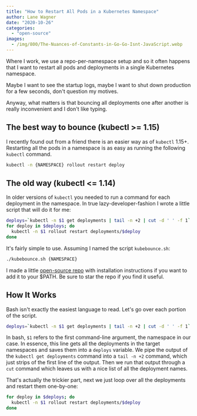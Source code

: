 ```yaml
---
title: "How to Restart All Pods in a Kubernetes Namespace"
author: Lane Wagner
date: "2020-10-26"
categories: 
  - "open-source"
images:
  - /img/800/The-Nuances-of-Constants-in-Go-Go-Isnt-JavaScript.webp
---
```


Where I work, we use a repo-per-namespace setup and so it often happens that I want to restart all pods and deployments in a single Kubernetes namespace.

Maybe I want to see the startup logs, maybe I want to shut down production for a few seconds, don't question my motives.

Anyway, what matters is that bouncing all deployments one after another is really inconvenient and I don't like typing.

## The best way to bounce (kubectl >= 1.15)

I recently found out from a friend there is an easier way as of `kubectl` 1.15+. Restarting all the pods in a namespace is as easy as running the following `kubectl` command.

```bash
kubectl -n {NAMESPACE} rollout restart deploy
```

## The old way (kubectl <= 1.14)

In older versions of `kubectl` you needed to run a command for each deployment in the namespace. In true lazy-developer-fashion I wrote a little script that will do it for me:

```bash
deploys=`kubectl -n $1 get deployments | tail -n +2 | cut -d ' ' -f 1`
for deploy in $deploys; do
  kubectl -n $1 rollout restart deployments/$deploy
done
```

It's fairly simple to use. Assuming I named the script `kubebounce.sh`:

```bash
./kubebounce.sh {NAMESPACE}
```

I made a little [open-source repo](https://github.com/lane-c-wagner/kubebounce) with installation instructions if you want to add it to your $PATH. Be sure to star the repo if you find it useful.

## How It Works

Bash isn't exactly the easiest language to read. Let's go over each portion of the script.

```bash
deploys=`kubectl -n $1 get deployments | tail -n +2 | cut -d ' ' -f 1`
```

In bash, `$1` refers to the first command-line argument, the namespace in our case. In essence, this line gets all the deployments in the target namespaces and saves them into a `deploys` variable. We pipe the output of the `kubectl get deployments` command into a `tail -n +2` command, which just strips of the first line of the output. Then we run that output through a `cut` command which leaves us with a nice list of all the deployment names.

That's actually the trickier part, next we just loop over all the deployments and restart them one-by-one:

```bash
for deploy in $deploys; do
  kubectl -n $1 rollout restart deployments/$deploy
done
```

